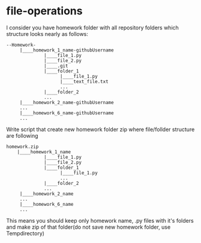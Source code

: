 # file-operations

I consider you have homework folder with all repository folders which structure looks nearly as follows:

```
--Homework-
     |____homework_1_name-githubUsername
              |____file_1.py
              |____file_2.py
              |____.git
              |____folder_1
                    |____file_1.py
                    |____text_file.txt
                    ...
              |____folder_2
              ...
     |____homework_2_name-githubUsername
     ...
     |____homework_6_name-githubUsername
     ...
```

Write script that create new homework folder zip where file/follder structure are following
```
homework.zip
    |____homework_1_name
              |____file_1.py
              |____file_2.py
              |____folder_1
                    |____file_1.py
                    ...
              |____folder_2
              ...
     |____homework_2_name
     ...
     |____homework_6_name
     ...
```

This means you should keep only homework name, .py files with it's folders and make zip of that folder(do not save new homework folder, use Tempdirectory)
